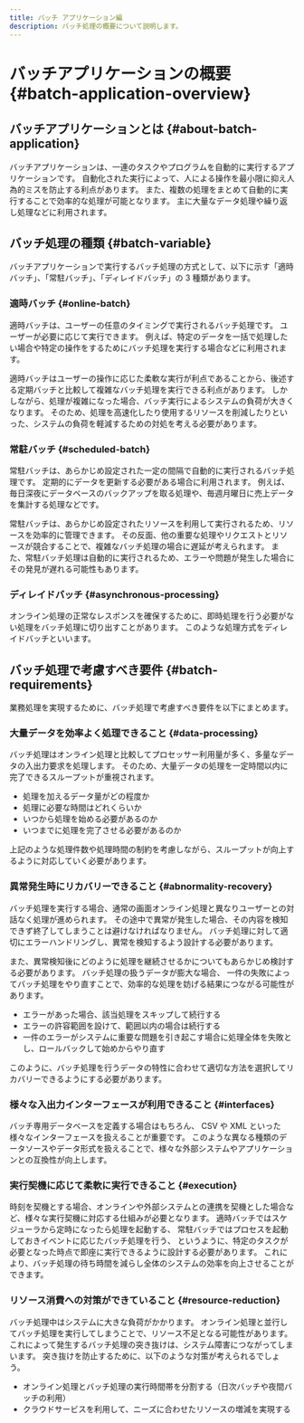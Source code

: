 ```yaml
---
title: バッチ アプリケーション編
description: バッチ処理の概要について説明します。
---
```


# バッチアプリケーションの概要 {#batch-application-overview}

## バッチアプリケーションとは {#about-batch-application}

バッチアプリケーションは、一連のタスクやプログラムを自動的に実行するアプリケーションです。
自動化された実行によって、人による操作を最小限に抑え人為的ミスを防止する利点があります。
また、複数の処理をまとめて自動的に実行することで効率的な処理が可能となります。
主に大量なデータ処理や繰り返し処理などに利用されます。

## バッチ処理の種類 {#batch-variable}

バッチアプリケーションで実行するバッチ処理の方式として、以下に示す「適時バッチ」、「常駐バッチ」、「ディレイドバッチ」の 3 種類があります。

### 適時バッチ {#online-batch}

適時バッチは、ユーザーの任意のタイミングで実行されるバッチ処理です。
ユーザーが必要に応じて実行できます。
例えば、特定のデータを一括で処理したい場合や特定の操作をするためにバッチ処理を実行する場合などに利用されます。

適時バッチはユーザーの操作に応じた柔軟な実行が利点であることから、後述する定期バッチと比較して複雑なバッチ処理を実行できる利点があります。
しかしながら、処理が複雑になった場合、バッチ実行によるシステムの負荷が大きくなります。
そのため、処理を高速化したり使用するリソースを削減したりといった、システムの負荷を軽減するための対処を考える必要があります。

### 常駐バッチ {#scheduled-batch}

常駐バッチは、あらかじめ設定された一定の間隔で自動的に実行されるバッチ処理です。
定期的にデータを更新する必要がある場合に利用されます。
例えば、毎日深夜にデータベースのバックアップを取る処理や、毎週月曜日に売上データを集計する処理などです。

常駐バッチは、あらかじめ設定されたリソースを利用して実行されるため、リソースを効率的に管理できます。
その反面、他の重要な処理やリクエストとリソースが競合することで、複雑なバッチ処理の場合に遅延が考えられます。
また、常駐バッチ処理は自動的に実行されるため、エラーや問題が発生した場合にその発見が遅れる可能性もあります。

### ディレイドバッチ {#asynchronous-processing}

オンライン処理の正常なレスポンスを確保するために、即時処理を行う必要がない処理をバッチ処理に切り出すことがあります。
このような処理方式をディレイドバッチといいます。

## バッチ処理で考慮すべき要件 {#batch-requirements}

業務処理を実現するために、バッチ処理で考慮すべき要件を以下にまとめます。

### 大量データを効率よく処理できること {#data-processing}

バッチ処理はオンライン処理と比較してプロセッサー利用量が多く、多量なデータの入出力要求を処理します。
そのため、大量データの処理を一定時間以内に完了できるスループットが重視されます。

- 処理を加えるデータ量がどの程度か
- 処理に必要な時間はどれくらいか
- いつから処理を始める必要があるのか
- いつまでに処理を完了させる必要があるのか

上記のような処理件数や処理時間の制約を考慮しながら、スループットが向上するように対応していく必要があります。

### 異常発生時にリカバリーできること {#abnormality-recovery}

バッチ処理を実行する場合、通常の画面オンライン処理と異なりユーザーとの対話なく処理が進められます。
その途中で異常が発生した場合、その内容を検知できず終了してしまうことは避けなければなりません。
バッチ処理に対して適切にエラーハンドリングし、異常を検知するよう設計する必要があります。

また、異常検知後にどのように処理を継続させるかについてもあらかじめ検討する必要があります。
バッチ処理の扱うデータが膨大な場合、 一件の失敗によってバッチ処理をやり直すことで、効率的な処理を妨げる結果につながる可能性があります。

- エラーがあった場合、該当処理をスキップして続行する
- エラーの許容範囲を設けて、範囲以内の場合は続行する
- 一件のエラーがシステムに重要な問題を引き起こす場合に処理全体を失敗とし、ロールバックして始めからやり直す

このように、バッチ処理を行うデータの特性に合わせて適切な方法を選択してリカバリーできるようにする必要があります。

### 様々な入出力インターフェースが利用できること {#interfaces}

バッチ専用データベースを定義する場合はもちろん、 CSV や XML といった様々なインターフェースを扱えることが重要です。
このような異なる種類のデータソースやデータ形式を扱えることで、様々な外部システムやアプリケーションとの互換性が向上します。

### 実行契機に応じて柔軟に実行できること {#execution}

時刻を契機とする場合、オンラインや外部システムとの連携を契機とした場合など、様々な実行契機に対応する仕組みが必要となります。
適時バッチではスケジューラから定時になったら処理を起動する、 常駐バッチではプロセスを起動しておきイベントに応じたバッチ処理を行う、
というように、特定のタスクが必要となった時点で即座に実行できるように設計する必要があります。
これにより、バッチ処理の待ち時間を減らし全体のシステムの効率を向上させることができます。

### リソース消費への対策ができていること {#resource-reduction}

バッチ処理中はシステムに大きな負荷がかかります。
オンライン処理と並行してバッチ処理を実行してしまうことで、リソース不足となる可能性があります。
これによって発生するバッチ処理の突き抜けは、システム障害につながってしまいます。
突き抜けを防止するために、以下のような対策が考えられるでしょう。

- オンライン処理とバッチ処理の実行時間帯を分割する（日次バッチや夜間バッチの利用）
- クラウドサービスを利用して、ニーズに合わせたリソースの増減を実現する
